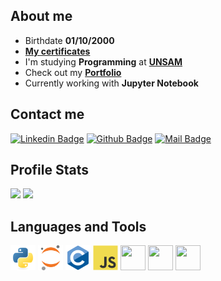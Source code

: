 ## About me

- Birthdate **01/10/2000**
- [**My certificates**](https://drive.google.com/drive/folders/1c_suHUzc1Wu6_S9vvvOVczFLUbtqQd78?usp=sharing)
- I'm studying **Programming** at [**UNSAM**](https://www.unsam.edu.ar/escuelas/ciencia/107/ciencia/programacion-informatica)
- Check out my [**Portfolio**](https://main-portfolio-psi.vercel.app/)
- Currently working with **Jupyter Notebook**

## Contact me

[![Linkedin Badge](https://img.shields.io/badge/-martinmdl-0e76a8?style=flat&labelColor=0e76a8&logo=linkedin&logoColor=white)](https://www.linkedin.com/in/martinmdl/) [![Github Badge](https://img.shields.io/badge/-martinmdl-000000?style=flat&labelColor=000000&logo=github&logoColor=white)](https://github.com/martinmdl) [![Mail Badge](https://img.shields.io/badge/-martinmdl42@gmail.com-c0392b?style=flat&labelColor=c0392b&logo=gmail&logoColor=white)](mailto:martinmdl42@gmail.com)

## Profile Stats

<img height="195" src="https://github-readme-stats-five-blush-46.vercel.app/api?username=martinmdl&show_icons=true&theme=default" /> <img height="195" src="https://github-readme-stats-five-blush-46.vercel.app/api/top-langs?username=martinmdl" />

## Languages and Tools
<img src="https://raw.githubusercontent.com/devicons/devicon/master/icons/python/python-original.svg" width="40" height="40"/> <img src="https://raw.githubusercontent.com/devicons/devicon/master/icons/jupyter/jupyter-original.svg" width="40" height="40"/> <img src="https://raw.githubusercontent.com/devicons/devicon/master/icons/c/c-original.svg" width="40" height="40"/> <img src="https://raw.githubusercontent.com/devicons/devicon/master/icons/javascript/javascript-original.svg" width="40" height="40"/> <img src="https://www.vectorlogo.zone/logos/nodejs/nodejs-icon.svg" width="40" height="40"/> <img
src="https://user-images.githubusercontent.com/78437578/225201239-3adca00f-480c-4cdc-9e8d-6320886aa4e0.svg" width="40" height="40"/> <img src="https://cdn.jsdelivr.net/gh/devicons/devicon@latest/icons/kotlin/kotlin-original.svg" width="40" height="40"/>
